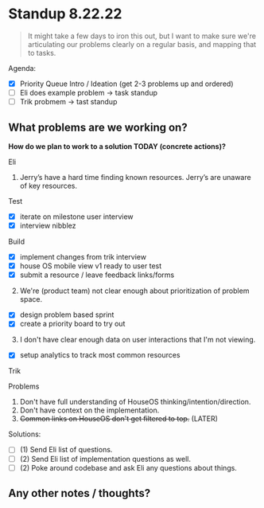 # Standup 8.22.22

> It might take a few days to iron this out, but I want to make sure we're articulating our problems clearly on a regular basis, and mapping that to tasks.

Agenda:

- [x] Priority Queue Intro / Ideation (get 2-3 problems up and ordered)
- [ ] Eli does example problem -> task standup
- [ ] Trik probmem -> tast standup

## What problems are we working on?

**How do we plan to work to a solution TODAY (concrete actions)?**

Eli

1. Jerry’s have a hard time finding known resources. Jerry’s are unaware of key resources.

Test

- [x] iterate on milestone user interview
- [x] interview nibblez

Build

- [x] implement changes from trik interview
- [x] house OS mobile view v1 ready to user test
- [x] submit a resource / leave feedback links/forms

2. We're (product team) not clear enough about prioritization of problem space.

- [x] design problem based sprint
- [x] create a priority board to try out

3.  I don't have clear enough data on user interactions that I'm not viewing.

- [x] setup analytics to track most common resources

Trik

Problems
1. Don't have full understanding of HouseOS thinking/intention/direction.
2. Don't have context on the implementation.
3. ~~Common links on HouseOS don't get filtered to top.~~ (LATER)

Solutions:
- [ ] (1) Send Eli list of questions.
- [ ] (2) Send Eli list of implementation questions as well.
- [ ] (2) Poke around codebase and ask Eli any questions about things.

## Any other notes / thoughts?
